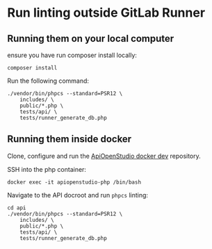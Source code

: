 Run linting outside GitLab Runner
=================================

Running them on your local computer
-----------------------------------

ensure you have run composer install locally:

    composer install

Run the following command:

    ./vendor/bin/phpcs --standard=PSR12 \
        includes/ \
        public/*.php \
        tests/api/ \
        tests/runner_generate_db.php

Running them inside docker
--------------------------

Clone, configure and run the 
[ApiOpenStudio docker dev][apiopenstudio_docker_dev] repository.

SSH into the php container:

    docker exec -it apiopenstudio-php /bin/bash

Navigate to the API docroot and run ```phpcs``` linting:

    cd api
    ./vendor/bin/phpcs --standard=PSR12 \
        includes/ \
        public/*.php \
        tests/api/ \
        tests/runner_generate_db.php

[apiopenstudio_docker_dev]: https://github.com/naala89/apiopenstudio_docker_dev
